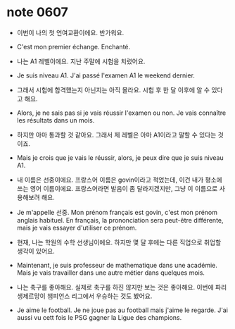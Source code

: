 # note 0607

- 이번이 나의 첫 언여교환이에요. 반가워요.
- C'est mon premier échange. Enchanté.

- 나는 A1 레벨이에요. 지난 주말에 시험을 치렀어요.
- Je suis niveau A1. J'ai passé l'examen A1 le weekend dernier.

- 그래서 시험에 합격했는지 아닌지는 아직 몰라요. 시험 후 한 달 이후에 알 수 있다고 해요.
- Alors, je ne sais pas si je vais réussir l'examen ou non. Je vais connaître les résultats dans un mois.

- 하지만 아마 통과할 것 같아요. 그래서 제 레벨은 아마 A1이라고 말할 수 있다는 것이죠.
- Mais je crois que je vais le réussir, alors, je peux dire que je suis niveau A1.

- 내 이름은 선중이에요. 프랑스어 이름은 govin이라고 적었는데, 이건 내가 평소에 쓰는 영어 이름이에요. 프랑스어라면 발음이 좀 달라지겠지만, 그냥 이 이름으로 사용해보려 해요.
- Je m'appelle 선중. Mon prénom français est govin, c'est mon prénom anglais habituel. En français, la prononciation sera peut-être différente, mais je vais essayer d'utiliser ce prénom.

- 현재, 나는 학원의 수학 선생님이에요. 하지만 몇 달 후에는 다른 직업으로 취업할 생각이 있어요.
- Maintenant, je suis professeur de mathematique dans une académie. Mais je vais travailler dans une autre métier dans quelques mois.

- 나는 축구를 좋아해요. 실제로 축구를 하진 않지만 보는 것은 좋아해요. 이번에 파리 생제르망이 챔피언스 리그에서 우승하는 것도 봤어요.
- Je aime le football. Je ne joue pas au football mais j'aime le regarde. J'ai aussi vu cett fois le PSG gagner la Ligue des champions.